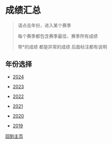 # 成绩汇总

> 请点击年份，进入某个赛季
>
> 每个赛季都包含赛季最佳、赛季所有成绩
>
> 带*的成绩 都是异常的成绩 后面标注都有说明

## 年份选择

- [2024](./Results/2024.md)

- [2023](./Results/2023.md)

- [2022](./Results/2022.md)

- [2021](./Results/2021.md)

- [2020](./Results/2020.md)

- [2019](./Results/2019.md)


[回到主页](./Profile.md)